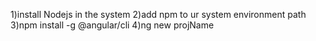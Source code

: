 1)install Nodejs in the system
2)add npm to ur system environment path
3)npm install -g @angular/cli
4)ng new projName